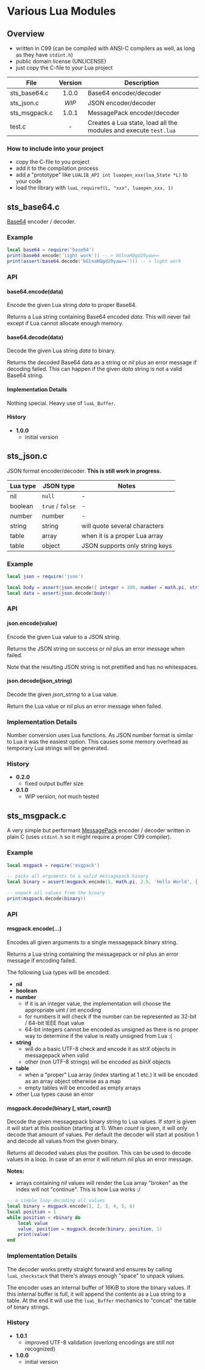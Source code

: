 # Various Lua Modules

## Overview
- written in C99 (can be compiled with ANSI-C compilers as well, as long as they have ```stdint.h```)
- public domain license (UNLICENSE)
- just copy the C-file to your Lua project


| File | Version | Description |
| --- | :---: | --- |
| sts_base64.c | 1.0.0 | Base64 encoder/decoder |
| sts_json.c | *WIP* | JSON encoder/decoder |
| sts_msgpack.c | 1.0.1 | MessagePack encoder/decoder |
| test.c | - | Creates a Lua state, load all the modules and execute ```test.lua``` |


### How to include into your project
- copy the C-file to you project
- add it to the compilation process
- add a "prototype" like ```LUALIB_API int luaopen_xxx(lua_State *L)``` to your code
- load the library with ```luaL_requiref(L, "xxx", luaopen_xxx, 1)```


## sts_base64.c
[Base64](https://en.wikipedia.org/wiki/Base64) encoder / decoder.

### Example
```lua
local base64 = require('base64')
print(base64.encode('light work')) -- > bGlnaHQgd29yaw==
print(assert(base64.decode('bGlnaHQgd29yaw=='))) -- > light work
```

### API

#### base64.encode(data)
Encode the given Lua string *data* to proper Base64.

Returns a Lua string containing Base64 encoded *data*. This will never fail except if Lua cannot allocate enough memory.

#### base64.decode(data)
Decode the given Lua string *data* to binary.

Returns the decoded Base64 data as a string or *nil* plus an error message if decoding failed. This can happen if the given *data* string is not a valid Base64 string.

#### Implementation Details
Nothing special. Heavy use of ```luaL_Buffer```.


#### History
- **1.0.0**
    - initial version


## sts_json.c
JSON format encoder/decoder.
**This is still work in progress.**


| Lua type | JSON type | Notes |
| --- | --- | --- |
| nil | ``null`` |  - |
| boolean | ``true`` / ``false`` | - |
| number | number | - |
| string | string | will quote several characters |
| table | array | when it is a proper Lua array |
| table | object | JSON supports only string keys |


### Example
```lua
local json = require('json')

local body = assert(json.encode({ integer = 100, number = math.pi, string = 'Hello World!', array = [1, 2, 3], obj = { foo = 'bar' }}))
local data = assert(json.decode(body))
```

### API
#### json.encode(value)
Encode the given Lua value to a JSON string.

Returns the JSON string on success or *nil* plus an error message when failed.

Note that the resulting JSON string is not prettified and has no whitespaces.

#### json.decode(json_string)
Decode the given *json_string* to a Lua value.

Return the Lua value or *nil* plus an error message when failed.

### Implementation Details
Number conversion uses Lua functions. As JSON number format is similar to Lua it was the easiest option. This causes some memory overhead as temporary Lua strings will be generated.

### History
- **0.2.0**
    - fixed output buffer size
- **0.1.0**
    - WIP version, not much tested


## sts_msgpack.c
A very simple but performant [MessagePack](https://msgpack.org) encoder / decoder written in plain C (uses ```stdint.h``` so it might require a proper C99 compiler).

### Example
```lua
local msgpack = require('msgpack')

-- packs all arguments to a valid messagepack binary
local binary = assert(msgpack.encode(1, math.pi, 2.5, 'Hello World', { 1, 2, 3 }, { foo = 'bar', bar = 'foo'}))

-- unpack all values from the binary
print(msgpack.decode(binary))
```

### API

#### msgpack.encode(...)
Encodes all given arguments to a single messagepack binary string.

Returns a Lua string containing the messagepack or *nil* plus an error message if encoding failed.

The following Lua types will be encoded:
- **nil**
- **boolean**
- **number**
    - if it is an integer value, the implementation will choose the appropriate uint / int encoding
    - for numbers it will check if the number can be represented as 32-bit / 64-bit IEEE float value
    - 64-bit integers cannot be encoded as unsigned as there is no proper way to determine if the value is really unsigned from Lua :(
- **string**
    - will do a basic UTF-8 check and encode it as *strX* objects in messagepack when valid
    - other (non UTF-8 strings) will be encoded as *binX* objects
- **table**
    - when a "proper" Lua array (index starting at 1 etc.) it will be encoded as an array object otherwise as a map
    - empty tables will be encoded as empty arrays
- other Lua types cause an error

#### msgpack.decode(binary [, start, count])
Decode the given messagepack binary string to Lua values. If *start* is given it will start at this position (starting at 1). When *count* is given, it will only decode that amount of values. Per default the decoder will start at position 1 and decode all values from the given binary.

Returns all decoded values plus the position. This can be used to decode values in a loop. In case of an error it will return *nil* plus an error message.

**Notes:**
- arrays containing *nil* values will render the Lua array "broken" as the index will not "continue". This is how Lua works :/

```lua
-- a simple loop decoding all values
local binary = msgpack.encode(1, 2, 3, 4, 5, 6)
local position = 1
while position < #binary do
    local value
    value, position = msgpack.decode(binary, position, 1)
    print(value)
end
```

### Implementation Details
The decoder works pretty straight forward and ensures by calling ```luaL_checkstack``` that there's always enough "space" to unpack values.

The encoder uses an internal buffer of 16KiB to store the binary values. If this internal buffer is full, it will append the contents as a Lua string to a table. At the end it will use the ```luaL_Buffer``` mechanics to "concat" the table of binary strings.

### History
- **1.0.1**
    - improved UTF-8 validation (overlong encodings are still not recognized)
- **1.0.0**
    - initial version
